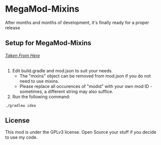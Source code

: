 # MegaMod-Mixins
After months and months of development, it's finally ready for a proper release 

## Setup for MegaMod-Mixins
######  [Taken From Here](https://github.com/js6pak/beta-example-mod)
1. Edit build.gradle and mod.json to suit your needs.
    * The "mixins" object can be removed from mod.json if you do not need to use mixins.
    * Please replace all occurences of "modid" with your own mod ID - sometimes, a different string may also suffice.
2. Run the following command:

```
./gradlew idea
```

## License
This mod is under the GPLv3 license. Open Source your stuff if you decide to use my code.
